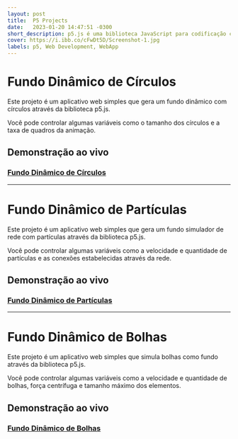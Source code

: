 ```yaml
---
layout: post
title:  P5 Projects
date:   2023-01-20 14:47:51 -0300
short_description: p5.js é uma biblioteca JavaScript para codificação criativa, com foco em tornar a codificação acessível e inclusiva para artistas, designers, educadores, iniciantes e qualquer outra pessoa!
cover: https://i.ibb.co/cFwDt5D/Screenshot-1.jpg
labels: p5, Web Development, WebApp
---
```



# Fundo Dinâmico de Círculos

Este projeto é um aplicativo web simples que gera um fundo dinâmico com círculos através da biblioteca p5.js.

Você pode controlar algumas variáveis como o tamanho dos círculos e a taxa de quadros da animação.

## Demonstração ao vivo

### [Fundo Dinâmico de Círculos](https://lucasgeron.github.io/p5/circles-dynamic-background)

------


# Fundo Dinâmico de Partículas

Este projeto é um aplicativo web simples que gera um fundo simulador de rede com partículas através da biblioteca p5.js.

Você pode controlar algumas variáveis como a velocidade e quantidade de partículas e as conexões estabelecidas através da rede.

## Demonstração ao vivo

### [Fundo Dinâmico de Partículas](https://lucasgeron.github.io/p5/particles-dynamic-background)

------


# Fundo Dinâmico de Bolhas

Este projeto é um aplicativo web simples que simula bolhas como fundo através da biblioteca p5.js.

Você pode controlar algumas variáveis como a velocidade e quantidade de bolhas, força centrífuga e tamanho máximo dos elementos.

## Demonstração ao vivo

### [Fundo Dinâmico de Bolhas](https://lucasgeron.github.io/p5/bubbles-dynamic-background)
